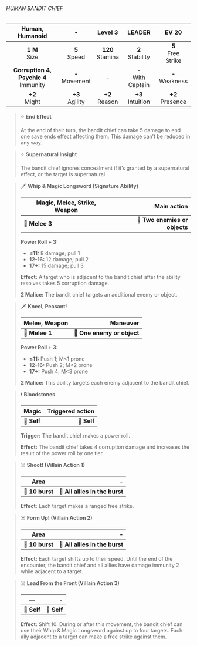 ###### HUMAN BANDIT CHIEF

|             Human, Humanoid             |         -         |      Level 3       |        LEADER         |        EV 20         |
|:---------------------------------------:|:-----------------:|:------------------:|:---------------------:|:--------------------:|
|             **1 M**<br>Size             |  **5**<br>Speed   | **120**<br>Stamina |  **2**<br>Stability   | **5**<br>Free Strike |
| **Corruption 4, Psychic 4**<br>Immunity | **-**<br>Movement |         -          | **-**<br>With Captain |  **-**<br>Weakness   |
|             **+2**<br>Might             | **+3**<br>Agility |  **+2**<br>Reason  |  **+3**<br>Intuition  |  **+2**<br>Presence  |

> ⭐️ **End Effect**
> 
> At the end of their turn, the bandit chief can take 5 damage to end one save ends effect affecting them. This damage can’t be reduced in any way.

> ⭐️ **Supernatural Insight**
> 
> The bandit chief ignores concealment if it’s granted by a supernatural effect, or the target is supernatural.

> 🗡 **Whip & Magic Longsword (Signature Ability)**
> 
> | **Magic, Melee, Strike, Weapon** |               **Main action** |
> | -------------------------------- | -----------------------------:|
> | **📏 Melee 3**                   | **🎯 Two enemies or objects** |
> 
> **Power Roll + 3:**
> 
> - **≤11:** 8 damage; pull 1
> - **12-16:** 12 damage; pull 2
> - **17+:** 15 damage; pull 3
> 
> **Effect:** A target who is adjacent to the bandit chief after the ability resolves takes 5 corruption damage.
> 
> **2 Malice:** The bandit chief targets an additional enemy or object.

> 🗡 **Kneel, Peasant!**
> 
> | **Melee, Weapon** |               **Maneuver** |
> | ----------------- | --------------------------:|
> | **📏 Melee 1**    | **🎯 One enemy or object** |
> 
> **Power Roll + 3:**
> 
> - **≤11:** Push 1; M<1 prone
> - **12-16:** Push 2; M<2 prone
> - **17+:** Push 4; M<3 prone
> 
> **2 Malice:** This ability targets each enemy adjacent to the bandit chief.

> ❗️ **Bloodstones**
> 
> | **Magic**   | **Triggered action** |
> | ----------- | --------------------:|
> | **📏 Self** |          **🎯 Self** |
> 
> **Trigger:** The bandit chief makes a power roll.
> 
> **Effect:** The bandit chief takes 4 corruption damage and increases the result of the power roll by one tier.

> ☠️ **Shoot! (Villain Action 1)**
> 
> | **Area**        |                          **-** |
> | --------------- | ------------------------------:|
> | **📏 10 burst** | **🎯 All allies in the burst** |
> 
> **Effect:** Each target makes a ranged free strike.

> ☠️ **Form Up! (Villain Action 2)**
> 
> | **Area**        |                          **-** |
> | --------------- | ------------------------------:|
> | **📏 10 burst** | **🎯 All allies in the burst** |
> 
> **Effect:** Each target shifts up to their speed. Until the end of the encounter, the bandit chief and all allies have damage immunity 2 while adjacent to a target.

> ☠️ **Lead From the Front (Villain Action 3)**
> 
> | **—**       |       **-** |
> | ----------- | -----------:|
> | **📏 Self** | **🎯 Self** |
> 
> **Effect:** Shift 10. During or after this movement, the bandit chief can use their Whip & Magic Longsword against up to four targets. Each ally adjacent to a target can make a free strike against them.

